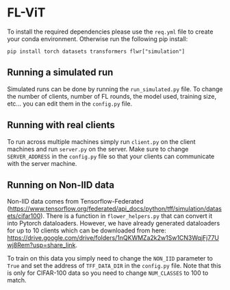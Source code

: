 # FL-ViT
To install the required dependencies please use the `req.yml` file to create your conda environment. Otherwise run the following pip install:
```
pip install torch datasets transformers flwr["simulation"]
```

## Running a simulated run
Simulated runs can be done by running the `run_simulated.py` file. To change the number of clients, number of FL rounds, the model used, training size, etc... you can edit them in the `config.py` file.

## Running with real clients
To run across multiple machines simply run `client.py` on the client machines and run `server.py` on the server. Make sure to change `SERVER_ADDRESS` in the `config.py` file so that your clients can communicate with the server machine.

## Running on Non-IID data
Non-IID data comes from Tensorflow-Federated (https://www.tensorflow.org/federated/api_docs/python/tff/simulation/datasets/cifar100). There is a function in `flower_helpers.py` that can convert it into Pytorch dataloaders. However, we have already generated dataloaders for up to 10 clients which can be downloaded from here: https://drive.google.com/drive/folders/1nQKWMZa2k2w1Sw1CN3WqjFj77Uwj8Rem?usp=share_link.

To train on this data you simply need to change the `NON_IID` parameter to `True` and set the address of `TFF_DATA_DIR` in the `config.py` file. Note that this is only for CIFAR-100 data so you need to change `NUM_CLASSES` to 100 to match.
